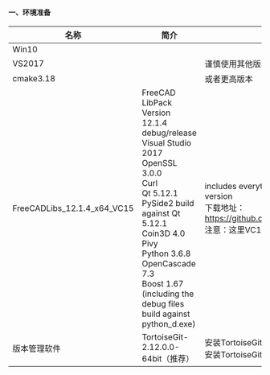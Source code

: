 #### 一、环境准备

| 名称                        | 简介                                                         | 备注                                                         |
| --------------------------- | ------------------------------------------------------------ | ------------------------------------------------------------ |
| Win10                       |                                                              |                                                              |
| VS2017                      |                                                              | 谨慎使用其他版本（很可能会出问题）                           |
| cmake3.18                   |                                                              | 或者更高版本                                                 |
| FreeCADLibs_12.1.4_x64_VC15 | FreeCAD LibPack Version 12.1.4 debug/release <br />Visual Studio 2017<br />OpenSSL 3.0.0<br />Curl<br />Qt 5.12.1<br />PySide2 build against Qt 5.12.1<br />Coin3D 4.0<br />Pivy<br />Python 3.6.8<br />OpenCascade 7.3<br />Boost 1.67 (including the debug files build against python_d.exe) | includes everything need to compile FreeCAD debug/release version<br />下载地址：https://github.com/apeltauer/FreeCAD/releases/tag/LibPack_12.1.4<br />注意：这里VC15对应的是VS2017 |
| 版本管理软件                | TortoiseGit-2.12.0.0-64bit（推荐）                           | 安装TortoiseGit-2.12.0.0-64bit.msi<br />安装TortoiseGit-LanguagePack-2.12.0.0-64bit-zh_CN.msi |
